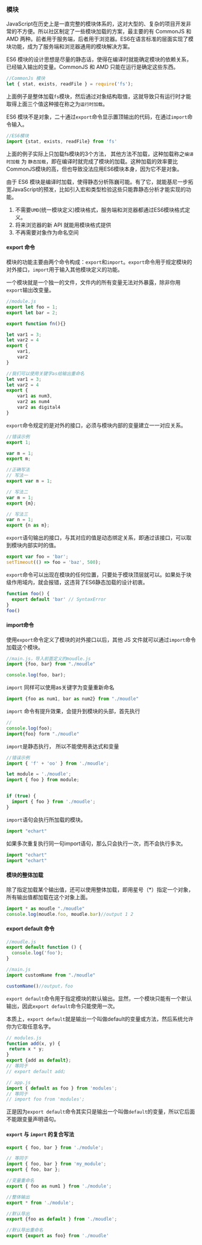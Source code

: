 ### 模块

JavaScript在历史上是一直完整的模块体系的，这对大型的、复杂的项目开发非常的不方便。所以社区制定了一些模块加载的方案，最主要的有 CommonJS 和 AMD 两种。前者用于服务端，后者用于浏览器。ES6在语言标准的层面实现了模块功能，成为了服务端和浏览器通用的模块解决方案。

ES6 模块的设计思想是尽量的静态话，使得在编译时就能确定模块的依赖关系，已经输入输出的变量。CommonJS 和 AMD 只能在运行是确定这些东西。

```js
//CommonJs 模块
let { stat, exists, readFile } = require('fs');
```

上面例子是整体加载`fs`模块，然后通过对象结构取值，这就导致只有运行时才能取得上面三个值这种接在称之为`运行时加载`。

ES6 模块不是对象，二十通过`export`命令显示置顶输出的代码，在通过`import`命令输入。

```js
//ES6模块
import {stat, exists, readFile} from 'fs'
```

上面的例子实际上只加载fs模块的3个方法， 其他方法不加载，这种加载称之`编译时加载` 为 `静态加载`，即在编译时就完成了模块的加载。这种加载的效率要比CommonJS模块的高，但也导致没法应用ES6模块本身，因为它不是对象。

由于 ES6 模块是编译时加载，使得静态分析陈巍可能。有了它，就能基尼一步拓宽JavaScript的预发，比如引入宏和类型检验这些只能靠静态分析才能实现的功能。

1. 不需要`UMD`(统一模块定义)模块格式，服务端和浏览器都通过ES6模块格式定义。
2. 将来浏览器的新 API 就能用模块格式提供
3. 不再需要对象作为命名空间

#### export 命令

模块的功能主要由两个命令构成：`export`和`import`。`export`命令用于规定模块的对外接口，`import`用于输入其他模块定义的功能。

一个模块就是一个独一的文件，文件内的所有变量无法对外暴露，除非你用`export`输出改变量。

```js
//module.js
export let foo = 1;
export let bar = 2;

export function fn(){}

let var1 = 3;
let var2 = 4
export {
    var1,
    var2
}
```

```js
//我们可以使用关键字as给输出重命名
let var1 = 3;
let var2 = 4
export {
    var1 as num3,
    var2 as num4
    var2 as digital4
}
```

`export`命令规定的是对外的接口，必须与模块内部的变量建立一一对应关系。

```js
//错误示例
export 1;

var m = 1;
export m;
```

```js
//正确写法
// 写法一
export var m = 1;

// 写法二
var m = 1;
export {m};

// 写法三
var n = 1;
export {n as m};
```

`export`语句输出的接口，与其对应的值是动态绑定关系，即通过该接口，可以取到模块内部实时的值。

```js
export var foo = 'bar';
setTimeout(() => foo = 'baz', 500);
```

`export`命令可以出现在模块的任何位置，只要处于模块顶层就可以。如果处于块级作用域内，就会报错，这违背了ES6静态加载的设计初衷。

```js
function foo() {
  export default 'bar' // SyntaxError
}
foo()
```

#### import命令

使用`export`命令定义了模块的对外接口以后，其他 JS 文件就可以通过`import`命令加载这个模块。

```js
//main.js，导入前面定义的moudle.js
import {foo, bar} from "./moudle" 

console.log(foo, bar);
```

`import` 同样可以使用as关键字为变量重新命名

```js
import {foo as num1, bar as num2} from "./moudle" 
```

`import` 命令有提升效果，会提升到模块的头部，首先执行

```js
//
console.log(foo);
import{foo} form "./moudle"
```

`import`是静态执行， 所以不能使用表达式和变量

```js
//错误示例
import { 'f' + 'oo' } from './moudle';

let module = './moudle';
import { foo } from module;


if (true) {
  import { foo } from './moudle';
}
```

`import`语句会执行所加载的模块。

```js
import "echart"
```

如果多次重复执行同一句import语句，那么只会执行一次，而不会执行多次。

```js
import "echart"
import "echart"
```

#### 模块的整体加载

除了指定加载某个输出值，还可以使用整体加载，即用星号（*）指定一个对象，所有输出值都加载在这个对象上面。

```js
import * as moudle "./moudle"
console.log(moudle.foo, moudle.bar)//output 1 2
```

#### export default 命令

```js
//moudle.js
export default function () {
  console.log('foo');
}
```

```js
//main.js
import customName from "./moudle"

customName()//output，foo
```

`export default`命令用于指定模块的默认输出。显然，一个模块只能有一个默认输出，因此`export default`命令只能使用一次。

 本质上，`export default`就是输出一个叫做default的变量或方法，然后系统允许你为它取任意名字。

 ```js
 // modules.js
function add(x, y) {
  return x * y;
}
export {add as default};
// 等同于
// export default add;

// app.js
import { default as foo } from 'modules';
// 等同于
// import foo from 'modules';
 ```

 正是因为`export default`命令其实只是输出一个叫做`default`的变量，所以它后面不能跟变量声明语句。

 #### `export` 与 `import` 的复合写法
 ```js
 export { foo, bar } from './module';

// 等同于
import { foo, bar } from 'my_module';
export { foo, bar };

//变量重命名
export { foo as num1 } from './module';

//整体输出
export * from './module';

//默认导出
export {foo as default } from './moudle';

//默认导出重命名
export {export as foo} from './moudle'
 ```
